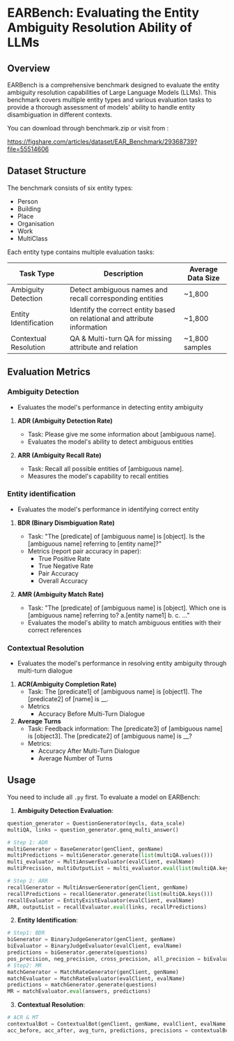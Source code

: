 # EARBench: Evaluating the Entity Ambiguity Resolution Ability of LLMs

## Overview
EARBench is a comprehensive benchmark designed to evaluate the entity ambiguity resolution capabilities of Large Language Models (LLMs). This benchmark covers multiple entity types and various evaluation tasks to provide a thorough assessment of models' ability to handle entity disambiguation in different contexts.

You can download through benchmark.zip or visit from : 

https://figshare.com/articles/dataset/EAR_Benchmark/29368739?file=55514606

## Dataset Structure
The benchmark consists of six entity types:
- Person
- Building
- Place
- Organisation
- Work
- MultiClass

Each entity type contains multiple evaluation tasks:

| Task Type | Description | Average Data Size |
|-----------|-------------|------------------|
| Ambiguity Detection | Detect ambiguous names and recall corresponding entities | ~1,800 |
| Entity Identification | Identify the correct entity based on relational and attribute information | ~1,800 |
| Contextual Resolution | QA & Multi-turn QA for missing attribute and relation | ~1,800 samples |


## Evaluation Metrics

### Ambiguity Detection
- Evaluates the model's performance in detecting entity ambiguity

1. **ADR (Ambiguity Detection Rate)**
   - Task: Please give me some information about [ambiguous name].
   - Evaluates the model's ability to detect ambiguous entities

2. **ARR (Ambiguity Recall Rate)**
   - Task: Recall all possible entities of [ambiguous name].
   - Measures the model's capability to recall entities

### Entity identification
- Evaluates the model's performance in identifying correct entity

1. **BDR (Binary Dismbiguation Rate)**
   - Task: "The [predicate] of [ambiguous name] is [object]. Is the [ambiguous name] referring to [entity name]?"
   - Metrics (report pair accuracy in paper): 
     - True Positive Rate
     - True Negative Rate
     - Pair Accuracy
     - Overall Accuracy

2. **AMR (Ambiguity Match Rate)**
   - Task: "The [predicate] of [ambiguous name] is [object]. Which one is [ambiguous name] referring to? a.[entity name1] b. c. ..."
   - Evaluates the model's ability to match ambiguous entities with their correct references

### Contextual Resolution
- Evaluates the model's performance in resolving entity ambiguity through multi-turn dialogue
1. **ACR(Ambiguity Completion Rate)**
   * Task: The [predicate1] of [ambiguous name] is [object1]. The [predicate2] of [name] is \_\_.
   * Metrics
      - Accuracy Before Multi-Turn Dialogue
2. **Average Turns**
   * Task: Feedback information: The [predicate3] of [ambiguous name] is [object3]. The [predicate2] of [ambiguous name] is \_\_?
   * Metrics:
      - Accuracy After Multi-Turn Dialogue
      - Average Number of Turns
<!-- 
## Dataset Statistics

### Entity-wise Distribution
| Entity Type | Binary Judge | Contextual QA | Info Complete | Match Rate | Multi-turn |
|-------------|--------------|---------------|---------------|------------|------------|
| Person | 1,925 | 1,001 | 401 | 401 | 2,449 |
| Building | 1,867 | 771 | 309 | 401 | - |
| Place | 1,824 | 1,001 | 401 | 401 | - |
| Organisation | 1,814 | 1,001 | 401 | 401 | - |
| Work | 1,800 | 1,001 | 401 | 401 | - |
| MultiClass | 1,722 | 1,001 | 401 | 401 | - | -->

## Usage
You need to include all ```.py``` first. To evaluate a model on EARBench:

1. **Ambiguity Detection Evaluation**:
```python
question_generator = QuestionGenerator(mycls, data_scale)
multiQA, links = question_generator.genq_multi_answer()

# Step 1: ADR
multiGenerator = BaseGenerator(genClient, genName)
multiPredictions = multiGenerator.generate(list(multiQA.values()))
multi_evaluator = MultiAnswerEvaluator(evalClient, evalName)
multiPrecision, multiOutputList = multi_evaluator.eval(list(multiQA.keys()), multiPredictions)

# Step 2: ARR
recallGenerator = MultiAnswerGenerator(genClient, genName)
recallPredictions = recallGenerator.generate(list(multiQA.keys()))
recallEvaluator = EntityExistEvaluator(evalClient, evalName)
ARR, outputList = recallEvaluator.eval(links, recallPredictions)
```

2. **Entity Identification**:
```python
# Step1: BDR
biGenerator = BinaryJudgeGenerator(genClient, genName)
biEvaluator = BinaryJudgeEvaluator(evalClient, evalName)
predictions = biGenerator.generate(questions)
pos_precision, neg_precision, cross_precision, all_precision = biEvaluator.eval(answers, predictions)
# Step2: MR
matchGenerator = MatchRateGenerator(genClient, genName)
matchEvaluator = MatchRateEvaluator(evalClient, evalName)
predictions = matchGenerator.generate(questions)
MR = matchEvaluator.eval(answers, predictions)
```

3. **Contextual Resolution**:
```python
# ACR & MT
contextualBot = ContextualBot(genClient, genName, evalClient, evalName)
acc_before, acc_after, avg_turn, predictions, precisions = contextualBot.chat(questions, additionals, answers)
```

<!-- ## Citation
If you use EARBench in your research, please cite our work:
```
@misc{earbench2024,
    title={EARBench: Evaluating the Entity Ambiguity Resolution Ability of LLMs},
    author={*},
    year={2025},
    publisher={GitHub},
    journal={GitHub repository},
    howpublished={\url{https://github.com/yourusername/EARBench}}
}
``` -->
